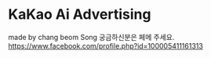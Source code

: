 # KaKao Ai Advertising
made by chang beom Song
궁금하신분은 페메 주세요.
https://www.facebook.com/profile.php?id=100005411161313
